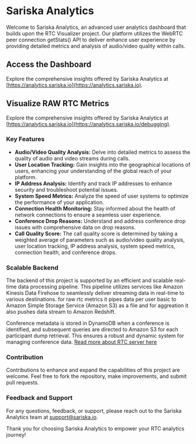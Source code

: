 # Sariska Analytics

Welcome to Sariska Analytics, an advanced user analytics dashboard that builds upon the RTC Visualizer project. Our platform utilizes the WebRTC peer connection getStats() API to deliver enhance user experience by providing detailed metrics and analysis of audio/video quality within calls.

## Access the Dashboard
Explore the comprehensive insights offered by Sariska Analytics at [https://analytics.sariska.io](https://analytics.sariska.io).

## Visualize RAW RTC Metrics
Explore the comprehensive insights offered by Sariska Analytics at [https://analytics.sariska.io](https://analytics.sariska.io/debugging).


### Key Features
- **Audio/Video Quality Analysis:** Delve into detailed metrics to assess the quality of audio and video streams during calls.
- **User Location Tracking:** Gain insights into the geographical locations of users, enhancing your understanding of the global reach of your platform.
- **IP Address Analysis:** Identify and track IP addresses to enhance security and troubleshoot potential issues.
- **System Speed Metrics:** Analyze the speed of user systems to optimize the performance of your application.
- **Connection Health Monitoring:** Stay informed about the health of network connections to ensure a seamless user experience.
- **Conference Drop Reasons:** Understand and address conference drop issues with comprehensive data on drop reasons.
- **Call Quality Score:** The call quality score is determined by taking a weighted average of parameters such as audio/video quality analysis, user location tracking, IP address analysis, system speed metrics, connection health, and conference drops.

### Scalable Backend
The backend of this project is supported by an efficient and scalable real-time data processing pipeline. This pipeline utilizes services like Amazon Kinesis Data Firehose to seamlessly deliver streaming data in real-time to various destinations. for raw rtc metrics it pipes data per user basic to Amazon Simple Storage Service (Amazon S3) as a file  and for aggreation it also pushes data stream to Amazon Redshift.

Conference metadata is stored in DynamoDB when a conference is identified, and subsequent queries are directed to Amazon S3 for each participant dump retrieval. This ensures a robust and dynamic system for managing conference data.
[Read more about RTC server here](https://github.com/SariskaIO/rtcstats-server)

### Contribution
Contributions to enhance and expand the capabilities of this project are welcome. Feel free to fork the repository, make improvements, and submit pull requests.

### Feedback and Support
For any questions, feedback, or support, please reach out to the Sariska Analytics team at [support@sariska.io](mailto:support@sariska.io).

Thank you for choosing Sariska Analytics to empower your RTC analytics journey!
